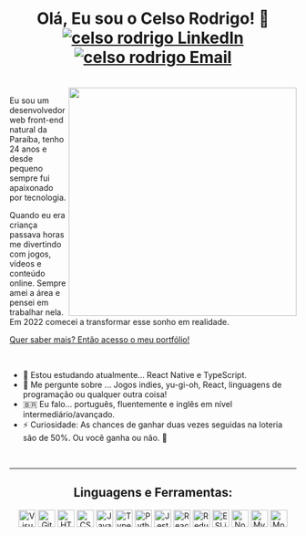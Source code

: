 <h1 align="center">Olá, Eu sou o Celso Rodrigo! 👋
  <a href="https://www.linkedin.com/in/celso-rodrigo-monteiro" />
    <img src="https://img.shields.io/badge/-LinkedIn-blue?style=flat-square&logo=Linkedin&logoColor=white" alt="celso rodrigo LinkedIn" />
  </a>
  <a href="mailto:celsorodrigoma@gmail.com">
    <img src="https://img.shields.io/badge/-Mail-red?style=flat-square&logo=gmail&logoColor=white" alt="celso rodrigo Email" />
  </a>
</h1>
<br>
<img align="right" height="400" src="https://cdn.discordapp.com/attachments/691351510788866109/1043549814949949440/ChibiCels.png" />
<p>Eu sou um desenvolvedor web front-end natural da Paraíba, tenho 24 anos e desde pequeno sempre fui apaixonado por tecnologia. </p>
<p>Quando eu era criança passava horas me divertindo com jogos, vídeos e conteúdo online. Sempre amei a área e pensei em trabalhar nela. Em 2022 comecei a transformar esse sonho em realidade.</p>
<p><a href="https://celso-rodrigo.github.io/">Quer saber mais? Então acesso o meu portfólio!</a></p>
<br>
<ul>
  <li>🌱 Estou estudando atualmente... React Native e TypeScript.</li>
  <li>💬 Me pergunte sobre ... Jogos indies, yu-gi-oh, React, linguagens de programação ou qualquer outra coisa!</li>
  <li>🇧🇷 Eu falo... português, fluentemente e inglês em nível intermediário/avançado.</li>
  <li>⚡ Curiosidade: As chances de ganhar duas vezes seguidas na loteria são de 50%. Ou você ganha ou não. 🤡</li>
</ul>
<br>
<hr>
<h2 align="center">Linguagens e Ferramentas:</h3>
<p align="center">
  <img src="https://img.shields.io/badge/-VSCode-05122A?style=flat&logo=visualstudiocode&logoColor=25abf2" alt="Visual Studio Code" height="30px">
  <img src="https://img.shields.io/badge/-GitHub-05122A?style=flat&logo=github" alt="GitHub" height="30px">
  <img src="https://img.shields.io/badge/-HTML-05122A?style=flat&logo=HTML5" alt="HTML5" height="30px">
  <img src="https://img.shields.io/badge/-CSS-05122A?style=flat&logo=CSS3&logoColor=1572B6" alt="CSS" height="30px">
  <img src="https://img.shields.io/badge/-JavaScript-05122A?style=flat&logo=javascript" alt="JavaScript" height="30px">
  <img src="https://img.shields.io/badge/-TypeScript-05122A?style=flat&logo=typescript" alt="TypeScript" height="30px">
  <img src="https://img.shields.io/badge/-Python-05122A?style=flat&logo=python" alt="Python" height="30px">
  <img src="https://img.shields.io/badge/-Jest-05122A?style=flat&logo=jest" alt="Jest" height="30px">
  <img src="https://img.shields.io/badge/-React-05122A?style=flat&logo=react" alt="React" height="30px">
  <img src="https://img.shields.io/badge/-Redux-05122A?style=flat&logo=redux&logoColor=4c4cc4" alt="Redux" height="30px">
  <img src="https://img.shields.io/badge/-ESLINT-05122A?style=flat&logo=eslint&logoColor=4c4cc4" alt="ESLint" height="30px">
  <img src="https://img.shields.io/badge/-Node-05122A?style=flat&logo=node.js" alt="Node.js" height="30px">
  <img src="https://img.shields.io/badge/-MySQL-05122A?style=flat&logo=mysql" alt="MySQL" height="30px">
  <img src="https://img.shields.io/badge/-MongoDB-05122A?style=flat&logo=mongodb" alt="MongoDB" height="30px">
</p>
